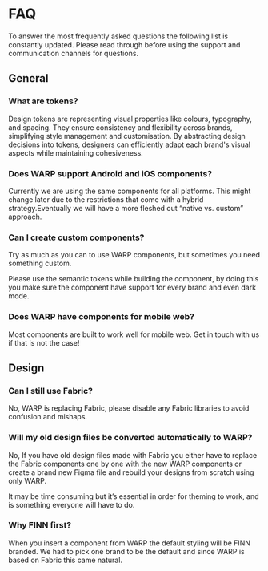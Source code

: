 # FAQ
To answer the most frequently asked questions the following list is constantly updated. Please read through before using the support and communication channels for questions.

## General

### What are tokens?
Design tokens are representing visual properties like colours, typography, and spacing. They ensure consistency and flexibility across brands, simplifying style management and customisation. By abstracting design decisions into tokens, designers can efficiently adapt each brand's visual aspects while maintaining cohesiveness.

### Does WARP support Android and iOS components?
Currently we are using the same components for all platforms. This might change later due to the restrictions that come with a hybrid strategy.Eventually we will have a more fleshed out “native vs. custom” approach.

### Can I create custom components?
Try as much as you can to use WARP components, but sometimes you need something custom.

Please use the semantic tokens while building the component, by doing this you make sure the component have support for every brand and even dark mode.

### Does WARP have components for mobile web?
Most components are built to work well for mobile web. Get in touch with us if that is not the case!


## Design

### Can I still use Fabric?
No, WARP is replacing Fabric, please disable any Fabric libraries to avoid confusion and mishaps.

### Will my old design files be converted automatically to WARP?
No, If you have old design files made with Fabric you either have to replace the Fabric components one by one with the new WARP components or create a brand new Figma file and rebuild your designs from scratch using only WARP.

It may be time consuming but it’s essential in order for theming to work, and is something everyone will have to do. 

### Why FINN first?
When you insert a component from WARP the default styling will be FINN branded. We had to pick one brand to be the default and since WARP is based on Fabric this came natural.
